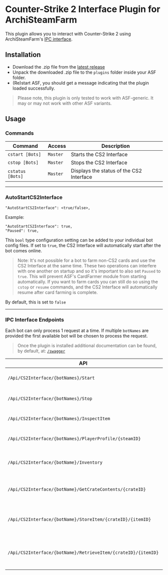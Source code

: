 # Counter-Strike 2 Interface Plugin for ArchiSteamFarm

This plugin allows you to interact with Counter-Strike 2 using ArchiSteamFarm's [IPC interface](https://github.com/JustArchiNET/ArchiSteamFarm/wiki/IPC).

## Installation

- Download the .zip file from the [latest release](https://github.com/Citrinate/CS2Interface/releases/latest)
- Unpack the downloaded .zip file to the `plugins` folder inside your ASF folder.
- (Re)start ASF, you should get a message indicating that the plugin loaded successfully. 

> Please note, this plugin is only tested to work with ASF-generic.  It may or may not work with other ASF variants.

## Usage

### Commands

Command | Access | Description
--- | --- | ---
`cstart [Bots]`|`Master`|Starts the CS2 Interface
`cstop [Bots]`|`Master`|Stops the CS2 Interface
`cstatus [Bots]`|`Master`|Displays the status of the CS2 Interface

---

### AutoStartCS2Interface

`"AutoStartCS2Interface": <true/false>,`

Example: 
```
"AutoStartCS2Interface": true,
"Paused": true,
```

This `bool` type configuration setting can be added to your individual bot config files.  If set to `true`, the CS2 Interface will automatically start after the bot comes online.

> Note: It's not possible for a bot to farm non-CS2 cards and use the CS2 Interface at the same time.  These two operations can interfere with one another on startup and so it's important to also set `Paused` to `true`.  This will prevent ASF's CardFarmer module from starting automatically.  If you want to farm cards you can still do so using the `cstop` or `resume` commands, and the CS2 Interface will automatically resume after card farming is complete.

By default, this is set to `false`

---

### IPC Interface Endpoints

Each bot can only process 1 request at a time.  If multiple `botNames` are provided the first available bot will be chosen to process the request.

> Once the plugin is installed additional documentation can be found, by default, at: [`/swagger`](http://localhost:1242/swagger)

API | Method | Parameters | Description
--- | --- | --- | ---
`/Api/CS2Interface/{botNames}/Start`|`GET`||Starts the CS2 Interface
`/Api/CS2Interface/{botNames}/Stop`|`GET`||Stops the CS2 Interface
`/Api/CS2Interface/{botNames}/InspectItem`|`GET`|`url`, `s`, `a`, `d`, `m`, `minimal`, `showDefs`|Inspect a CS2 Item
`/Api/CS2Interface/{botNames}/PlayerProfile/{steamID}`|`GET`||Get a CS2 player profile
`/Api/CS2Interface/{botName}/Inventory`|`GET`|`minimal`, `showDefs`|Get the given bot's CS2 inventory
`/Api/CS2Interface/{botName}/GetCrateContents/{crateID}`|`GET`|`minimal`, `showDefs`|Get the contents of the given bot's crate
`/Api/CS2Interface/{botName}/StoreItem/{crateID}/{itemID}`|`GET`||Stores an item into the specified crate
`/Api/CS2Interface/{botName}/RetrieveItem/{crateID}/{itemID}`|`GET`||Retrieves an item from the specified crate